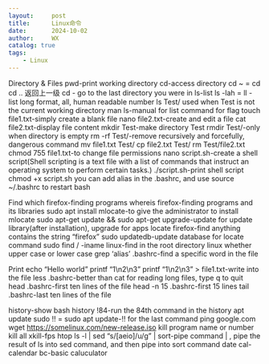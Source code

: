 ```yaml
---
layout:     post
title:      Linux命令
date:       2024-10-02
author:     WX
catalog: true
tags:
    - Linux
---
```

Directory & Files
pwd-print working directory
cd-access directory
	cd ~ = cd
	cd ..   返回上一级
	cd -   go to the last directory you were in
ls-list
	ls -lah = ll -list long format, all, human readable number
	ls Test/  used when Test is not the current working directory
man ls-manual for list command for flag
touch file1.txt-simply create a blank file
nano file2.txt-create and edit a file
cat file2.txt-display file content
mkdir Test-make directory Test
rmdir Test/-only when directory is empty
	rm -rf Test/-remove recursively and forcefully, dangerous command
mv file1.txt Test/
cp file2.txt Test/
rm Test/file2.txt
chmod 755 file1.txt-to change file permissions
nano script.sh-create a shell script(Shell scripting is a text file with a list of commands that instruct an operating system to perform certain tasks.)
./script.sh-print shell script
chmod +x script.sh
you can add alias in the .bashrc, and use source ~/.bashrc to restart bash

Find
which firefox-finding programs
whereis firefox-finding programs and its libraries
sudo apt install mlocate-to give the administrator to install mlocate
sudo apt-get update && sudo apt-get upgrade-update for update library(after installation), upgrade for apps
locate firefox-find anything contains the string “firefox”
	sudo updatedb-update database for locate command
sudo find / -iname linux-find in the root directory linux whether upper case or lower case
grep ‘alias’ .bashrc-find a specific word in the file


Print
echo “Hello world”
printf “1\n2\n3”
printf “1\n2\n3” > file1.txt-write into the file
less .bashrc-better than cat for reading long files, type q to quit
head .bashrc-first ten lines of the file
	head -n 15 .bashrc-first 15 lines
tail .bashrc-last ten lines of the file

history-show bash history
	!84-run the 84th command in the history
	apt update
	sudo !! = sudo apt update-!! for the last command
ping google.com
wget https://somelinux.com/new-release.iso
kill program name or number
kill all
xkill-fps
htop
ls -l | sed “s/[aeio]/u/g” | sort-pipe command | , pipe the result of ls into sed command, and then pipe into sort command
date
cal-calendar
bc-basic caluculator
